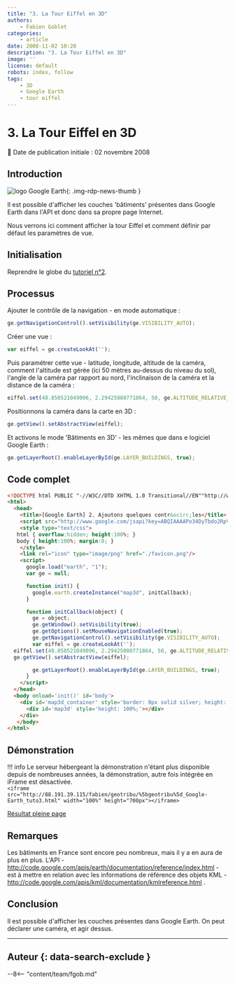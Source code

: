 ```yaml
---
title: "3. La Tour Eiffel en 3D"
authors:
    - Fabien Goblet
categories:
    - article
date: 2008-11-02 10:20
description: "3. La Tour Eiffel en 3D"
image: ''
license: default
robots: index, follow
tags:
    - 3D
    - Google Earth
    - tour eiffel
---
```


# 3. La Tour Eiffel en 3D

:calendar: Date de publication initiale : 02 novembre 2008

## Introduction

![logo Google Earth](https://cdn.geotribu.fr/img/logos-icones/entreprises_association/google/googleearth.png "logo Google Earth"){: .img-rdp-news-thumb }

Il est possible d'afficher les couches 'bâtiments' présentes dans Google Earth dans l'API et donc dans sa propre page Internet.  

Nous verrons ici comment afficher la tour Eiffel et comment définir par défaut les paramètres de vue.  

## Initialisation

Reprendre le globe du [tutoriel n°2](/articles/2008/2008-11-02_2-ajoutons-quelques-controles/).  

## Processus

Ajouter le contrôle de la navigation - en mode automatique :  

```javascript
ge.getNavigationControl().setVisibility(ge.VISIBILITY_AUTO);
```

Créer une vue :  

```javascript
var eiffel = ge.createLookAt('');
```

Puis paramétrer cette vue - latitude, longitude, altitude de la caméra, comment l'altitude est gérée (ici 50 mètres au-dessus du niveau du sol), l'angle de la caméra par rapport au nord, l'inclinaison de la caméra et la distance de la caméra :  

```javascript
eiffel.set(48.858521049096, 2.29425080771864, 50, ge.ALTITUDE_RELATIVE_TO_GROUND, 250, 75, 1100);
```  

Positionnons la caméra dans la carte en 3D :  

```javascript
ge.getView().setAbstractView(eiffel);
```  

Et activons le mode 'Bâtiments en 3D' - les mêmes que dans e logiciel Google Earth :  

```javascript
ge.getLayerRoot().enableLayerById(ge.LAYER_BUILDINGS, true);
```

## Code complet

```html
<!DOCTYPE html PUBLIC "-//W3C//DTD XHTML 1.0 Transitional//EN""http://www.w3.org/TR/xhtml1/DTD/xhtml1-transitional.dtd">
<html>
  <head>
    <title>[Google Earth] 2. Ajoutons quelques contr&ocirc;les</title>
    <script src="http://www.google.com/jsapi?key=ABQIAAAAPo34DyTbdo2RpVUvdvK1qxTVkAM76o12Ue_ZZqmwjROaqOyBLhQVBCYY9lnsLXH3mdZLo-PWW8Z1DQ"></script>
    <style type="text/css">
   html { overflow:hidden; height:100%; }
   body { height:100%; margin:0; }
    </style>
    <link rel="icon" type="image/png" href="./favicon.png"/>
    <script>
      google.load("earth", "1");
      var ge = null;

      function init() {
        google.earth.createInstance("map3d", initCallback);
      }

      function initCallback(object) {
        ge = object;
        ge.getWindow().setVisibility(true);
        ge.getOptions().setMouseNavigationEnabled(true);
        ge.getNavigationControl().setVisibility(ge.VISIBILITY_AUTO);
        var eiffel = ge.createLookAt('');
  eiffel.set(48.858521049096, 2.29425080771864, 50, ge.ALTITUDE_RELATIVE_TO_GROUND, 250, 75, 1100);
  ge.getView().setAbstractView(eiffel);

        ge.getLayerRoot().enableLayerById(ge.LAYER_BUILDINGS, true);
      }
    </script>
  </head>
  <body onload='init()' id='body'>
    <div id='map3d_container' style='border: 0px solid silver; height: 100%; width: 100%;'>
      <div id='map3d' style='height: 100%;'></div>
    </div>
   </body>
</html>
```  

## Démonstration

!!! info
    Le serveur hébergeant la démonstration n'étant plus disponible depuis de nombreuses années, la démonstration, autre fois intégrée en iFrame est désactivée.  
    `<iframe src="http://88.191.39.115/fabien/geotribu/%5bgeotribu%5d_Google-Earth_tuto3.html" width="100%" height="700px"></iframe>`

[Résultat pleine page](http://88.191.39.115/fabien/geotribu/%5bgeotribu%5d_Google-Earth_tuto3.html)

## Remarques

Les bâtiments en France sont encore peu nombreux, mais il y a en aura de plus en plus.
L'API - <http://code.google.com/apis/earth/documentation/reference/index.html> - est à mettre en relation avec les informations de référence des objets KML - <http://code.google.com/apis/kml/documentation/kmlreference.html> .

## Conclusion

Il est possible d'afficher les couches présentes dans Google Earth.
On peut déclarer une caméra, et agir dessus.

----

## Auteur {: data-search-exclude }

--8<-- "content/team/fgob.md"
